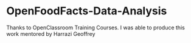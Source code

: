 # OpenFoodFacts-Data-Analysis
Thanks to OpenClassroom Training Courses. I was able to produce this work mentored by Harrazi Geoffrey

